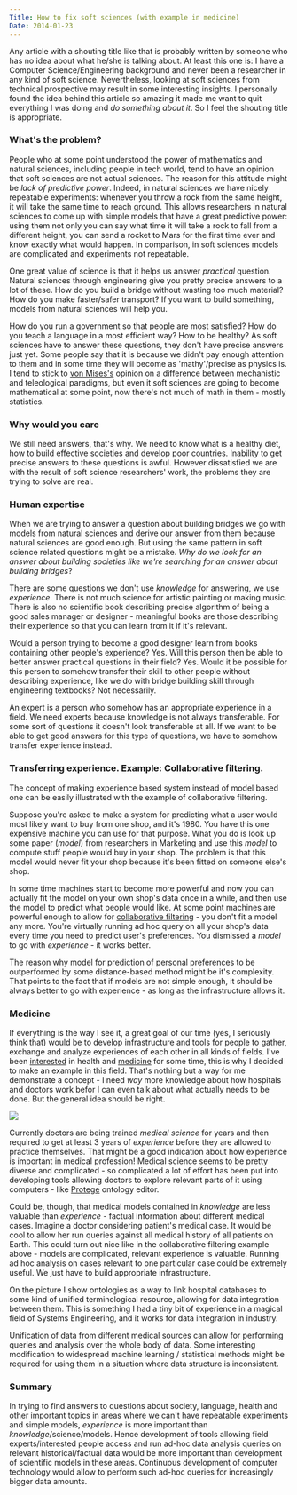 ```yaml
---
Title: How to fix soft sciences (with example in medicine)
Date: 2014-01-23
---
```


Any article with a shouting title like that is probably written by someone who has no idea about what he/she is talking about. At least this one is: I have a Computer Science/Engineering background and never been a researcher in any kind of soft science. Nevertheless, looking at soft sciences from technical prospective may result in some interesting insights. I personally found the idea behind this article so amazing it made me want to quit everything I was doing and *do something about it*. So I feel the shouting title is appropriate. 

### What's the problem?

People who at some point understood the power of mathematics and natural sciences, including people in tech world, tend to have an opinion that soft sciences are not actual sciences. The reason for this attitude might be *lack of predictive power*. Indeed, in natural sciences we have nicely repeatable experiments: whenever you throw a rock from the same height, it will take the same time to reach ground. This allows researchers in natural sciences to come up with simple models that have a great predictive power: using them not only you can say what time it will take a rock to fall from a different height, you can send a rocket to Mars for the first time ever and know exactly what would happen. In comparison, in soft sciences models are complicated and experiments not repeatable.

One great value of science is that it helps us answer *practical* question. Natural sciences through engineering give you pretty precise answers to a lot of these. How do you build a bridge without wasting too much material? How do you make faster/safer transport? If you want to build something, models from natural sciences will help you. 

How do you run a government so that people are most satisfied? How do you teach a language in a most efficient way? How to be healthy? As soft sciences have to answer these questions, they don't have precise answers just yet. Some people say that it is because we didn't pay enough attention to them and in some time they will become as 'mathy'/precise as physics is. I tend to stick to [von Mises's](http://en.wikipedia.org/wiki/Human_Action) opinion on a difference between mechanistic and teleological paradigms, but even it soft sciences are going to become mathematical at some point, now there's not much of math in them - mostly statistics.

### Why would you care

We still need answers, that's why. We need to know what is a healthy diet, how to build effective societies and develop poor countries. Inability to get precise answers to these questions is awful. However dissatisfied we are with the result of soft science researchers' work, the problems they are trying to solve are real.

### Human expertise

When we are trying to answer a question about building bridges we go with models from natural sciences and derive our answer from them because natural sciences are good enough.  But using the same pattern in soft science related questions might be a mistake. *Why do we look for an answer about building societies like we're searching for an answer about building bridges*? 

There are some questions we don't use *knowledge* for answering, we use *experience*. There is not much science for artistic painting or making music. There is also no scientific book describing precise algorithm of being a good sales manager or designer - meaningful books are those describing their experience so that you can learn from it if it's relevant. 

Would a person trying to become a good designer learn from books containing other people's experience? Yes. Will this person then be able to better answer practical questions in their field? Yes. Would it be possible for this person to somehow transfer their skill to other people without describing experience, like we do with bridge building skill through engineering textbooks? Not necessarily.

An expert is a person who somehow has an appropriate experience in a field. We need experts because knowledge is not always transferable. For some sort of questions it doesn't look transferable at all. If we want to be able to get good answers for this type of questions, we have to somehow transfer experience instead.

### Transferring experience. Example: Collaborative filtering.

The concept of making experience based system instead of model based one can be easily illustrated with the example of collaborative filtering.

Suppose you're asked to make a system for predicting what a user would most likely want to buy from one shop, and it's 1980. You have this one expensive machine you can use for that purpose. What you do is look up some paper (*model*) from researchers in Marketing and use this *model* to compute stuff people would buy in your shop. The problem is that this model would never fit your shop because it's been fitted on someone else's shop. 

In some time machines start to become more powerful and now you can actually fit the model on your own shop's data once in a while, and then use the model to predict what people would like. At some point machines are powerful enough to allow for [collaborative filtering](http://en.wikipedia.org/wiki/Collaborative_filtering) - you don't fit a model any more. You're virtually running ad hoc query on all your shop's data every time you need to predict user's preferences. You dismissed a *model* to go with *experience* - it works better. 

The reason why model for prediction of personal preferences to be outperformed by some distance-based method might be it's complexity. That points to the fact that if models are not simple enough, it should be always better to go with experience - as long as the infrastructure allows it.

### Medicine

If everything is the way I see it, a great goal of our time (yes, I seriously think that) would be to develop infrastructure and tools for people to gather, exchange and analyze experiences of each other in all kinds of fields. I've been [interested](http://scriptogr.am/martinthenext/post/direction-for-2014) in health and [medicine](http://www.youtube.com/watch?v=SxVJoKqrOsI) for some time, this is why I decided to make an example in this field. That's nothing but a way for me demonstrate a concept - I need *way* more knowledge about how hospitals and doctors work befor I can even talk about what actually needs to be done. But the general idea should be right.

![](http://davtyan.org/blog-images/xx.jpg)

Currently doctors are being trained *medical science* for years and then required to get at least 3 years of *experience* before they are allowed to practice themselves. That might be a good indication about how experience is important in medical profession! Medical science seems to be pretty diverse and complicated - so complicated a lot of effort has been put into developing tools allowing doctors to explore relevant parts of it using computers - like [Protege](http://protege.stanford.edu/) ontology editor.

Could be, though, that medical models contained in *knowledge* are less valuable than *experience* - factual information about different medical cases. Imagine a doctor considering patient's medical case. It would be cool to allow her run queries against all medical history of all patients on Earth. This could turn out nice like in the collaborative filtering example above - models are complicated, relevant experience is valuable. Running ad hoc analysis on cases relevant to one particular case could be extremely useful. We just have to build appropriate infrastructure.

On the picture I show ontologies as a way to link hospital databases to some kind of unified terminological resource, allowing for data integration between them. This is something I had a tiny bit of experience in a magical field of Systems Engineering, and it works for data integration in industry. 

Unification of data from different medical sources can allow for performing queries and analysis over the whole body of data. Some interesting modification to widespread machine learning / statistical methods might be required for using them in a situation where data structure is inconsistent.

### Summary

In trying to find answers to questions about society, language, health and other important topics in areas where we can't have repeatable experiments and simple models, *experience* is more important than *knowledge*/science/models. Hence development of tools allowing field experts/interested people access and run ad-hoc data analysis queries on relevant historical/factual data would be more important than development of scientific models in these areas. Continuous development of computer technology would allow to perform such ad-hoc queries for increasingly bigger data amounts.
